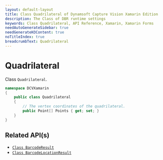 ```yaml
---
layout: default-layout
title: Class Quadrilateral of Dynamsoft Capture Vision Xamarin Edition
description: The Class of DBR runtime settings
keywords: Class Quadrilateral, API Reference, Xamarin, Xamarin Forms
needAutoGenerateSidebar: true
needGenerateH3Content: true
noTitleIndex: true
breadcrumbText: Quadrilateral
---
```


# Quadrilateral

Class `Quadrilateral`.

```c#
namespace DCVXamarin
{
    public class Quadrilateral
    {
        // The vertex coordinates of the quadrilateral.
        public Point[] Points { get; set; }
    }
}
```

## Related API(s)

- [`Class BarcodeResult`](class-barcode-result.md)
- [`Class BarcodeLocationResult`](class-barcode-location-result.md)
